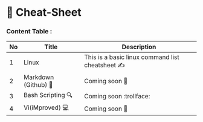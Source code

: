 # :briefcase: Cheat-Sheet 
### Content Table  :
No | Title | Description 
---| ----- | ----------- 
1 | Linux | This is a basic linux command list cheatsheet :writing_hand:
2 | Markdown (Github) :open_book: | Coming soon :calendar:
3 | Bash Scripting :mag:| Coming soon :trollface:
4 | Vi(iMproved) :computer: | Coming soon :wine_glass:


